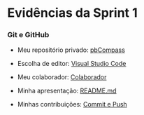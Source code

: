 #
# Evidências da Sprint 1

### Git e GitHub

- Meu repositório privado: [pbCompass](https://github.com/catarwnalud/pbCompass/blob/c997b2377fa123dbe94cc951dd3dee099d32234b/sprint_1/evid%C3%AAncias/gitRepo2.png)

- Escolha de editor: [Visual Studio Code](https://github.com/catarwnalud/pbCompass/blob/c997b2377fa123dbe94cc951dd3dee099d32234b/sprint_1/evid%C3%AAncias/gitRepo.png)

- Meu colaborador: [Colaborador](https://github.com/catarwnalud/pbCompass/blob/c997b2377fa123dbe94cc951dd3dee099d32234b/sprint_1/evid%C3%AAncias/gitColab.png)

- Minha apresentação: [README.md](https://github.com/catarwnalud/pbCompass/blob/fb89cd2d2a06be84d4dd514ff6263ddfeb228f69/sprint_1/evid%C3%AAncias/readme.png)

- Minhas contribuições: [Commit e Push](https://github.com/catarwnalud/pbCompass/blob/91bb2866ae09e4d08937d68316433a0945064117/sprint_1/evid%C3%AAncias/pushecommit.png)

 #
